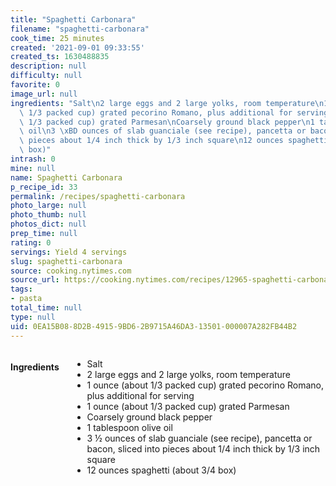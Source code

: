 ```yaml
---
title: "Spaghetti Carbonara"
filename: "spaghetti-carbonara"
cook_time: 25 minutes
created: '2021-09-01 09:33:55'
created_ts: 1630488835
description: null
difficulty: null
favorite: 0
image_url: null
ingredients: "Salt\n2 large eggs and 2 large yolks, room temperature\n1 ounce (about\
  \ 1/3 packed cup) grated pecorino Romano, plus additional for serving\n1 ounce (about\
  \ 1/3 packed cup) grated Parmesan\nCoarsely ground black pepper\n1 tablespoon olive\
  \ oil\n3 \xBD ounces of slab guanciale (see recipe), pancetta or bacon, sliced into\
  \ pieces about 1/4 inch thick by 1/3 inch square\n12 ounces spaghetti (about 3/4\
  \ box)"
intrash: 0
mine: null
name: Spaghetti Carbonara
p_recipe_id: 33
permalink: /recipes/spaghetti-carbonara
photo_large: null
photo_thumb: null
photos_dict: null
prep_time: null
rating: 0
servings: Yield 4 servings
slug: spaghetti-carbonara
source: cooking.nytimes.com
source_url: https://cooking.nytimes.com/recipes/12965-spaghetti-carbonara?smid=ck-recipe-iOS-share
tags:
- pasta
total_time: null
type: null
uid: 0EA15B08-8D2B-4915-9BD6-2B9715A46DA3-13501-000007A282FB44B2
---
```

<div class="large-8 medium-7 columns" id="writeup">	</div><!-- #writeup -->
</div><!-- #row-one -->
<div class="row" id="row-two">	<div class="medium-4 small-5 columns" id="ingredients"><h4>Ingredients</h4><div class="box box-ingredients content"><ul>
<li>Salt</li>
<li>2 large eggs and 2 large yolks, room temperature</li>
<li>1 ounce (about 1/3 packed cup) grated pecorino Romano, plus additional for serving</li>
<li>1 ounce (about 1/3 packed cup) grated Parmesan</li>
<li>Coarsely ground black pepper</li>
<li>1 tablespoon olive oil</li>
<li>3 ½ ounces of slab guanciale (see recipe), pancetta or bacon, sliced into pieces about 1/4 inch thick by 1/3 inch square</li>
<li>12 ounces spaghetti (about 3/4 box)</li>
</ul>
</div>	</div>	<div class="medium-6 small-7 columns" id="directions">	</div>